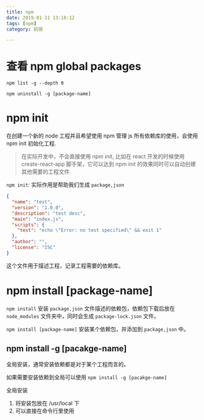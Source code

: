 ```yaml
---
title: npm
date: 2019-01-11 13:18:12
tags: [npm]
category: 前端

---
```


# 查看 npm global packages

```
npm list -g --depth 0

npm uninstall -g [package-name]
```


# npm init

在创建一个新的 node 工程并且希望使用 npm 管理 js 所有依赖库的使用，会使用 npm init 初始化工程.

>在实际开发中，不会直接使用 npm init, 比如在 react 开发的时候使用 create-react-app 脚手架，它可以达到 npm init 的效果同时可以自动创建其他需要的工程文件.

`npm init`: 实际作用是帮助我们生成 `package,json`

```json
{
  "name": "test",
  "version": "1.0.0",
  "description": "test desc",
  "main": "index.js",
  "scripts": {
    "test": "echo \"Error: no test specified\" && exit 1"
  },
  "author": "",
  "license": "ISC"
}
```

这个文件用于描述工程，记录工程需要的依赖库。

# npm install [package-name]

`npm install` 安装 `package,json` 文件描述的依赖包，依赖包下载后放在 `node_modules` 文件夹中，同时会生成 `package-lock.json` 文件。

`npm install [package-name]` 安装某个依赖包，并添加到 `package,json` 中。

## npm install -g [pacakge-name]

全局安装，通常安装依赖都是对于某个工程而言的。

如果需要安装依赖到全局可以使用 `npm install -g [pacakge-name]`

全局安装

1. 将安装包放在 /usr/local 下
2. 可以直接在命令行里使用





